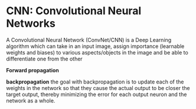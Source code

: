 # CNN: Convolutional Neural Networks

A Convolutional Neural Network (ConvNet/CNN) is a Deep Learning algorithm which can take in an input image, assign importance (learnable weights and biases) to various aspects/objects in the image and be able to differentiate one from the other

**Forward propagation**

**backpropagation**
the goal with backpropagation is to update each of the weights in the network so that they cause the actual output to be closer the target output, thereby minimizing the error for each output neuron and the network as a whole.
